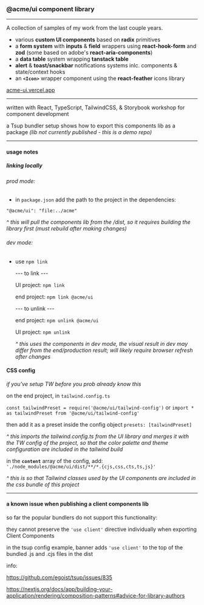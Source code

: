 ### @acme/ui component library

<hr/>

A collection of samples of my work from the last couple years.

- various **custom UI components** based on **radix** primitives
- a **form system** with **inputs** & **field** wrappers using **react-hook-form** and **zod** (some based on adobe's **react-aria-components**)
- a **data table** system wrapping **tanstack table**
- **alert** & **toast/snackbar** notifications systems inlc. components & state/context hooks
- an **`<Icon>`** wrapper component using the **react-feather** icons library

[acme-ui.vercel.app](https://acme-ui.vercel.app/)

<hr/>

written with React, TypeScript, TailwindCSS, & Storybook workshop for component development

a Tsup bundler setup shows how to export this components lib as a package _(lib not currently published - this is a demo repo)_

<hr/>

#### usage notes

##### linking locally

###### prod mode:

- in `package.json` add the path to the project in the dependencies:

`"@acme/ui": "file:../acme"`

_^ this will pull the components lib from the /dist, so it requires building the library first (must rebuild after making changes)_

###### dev mode:

- use `npm link`

  --- to link ---

  UI project: `npm link`

  end project: `npm link @acme/ui`

  --- to unlink ---

  end project: `npm unlink @acme/ui`

  UI project: `npm unlink`

  _^ this uses the components in dev mode, the visual result in dev may differ from the end/production result; will likely require browser refresh after changes_

#### CSS config

_if you've setup TW before you prob already know this_

on the end project, in `tailwind.config.ts`

`const tailwindPreset = require('@acme/ui/tailwind-config')`
or
`import * as tailwindPreset from '@acme/ui/tailwind-config'`

then add it as a preset inside the config object
`presets: [tailwindPreset]`

_^ this imports the tailwind.config.ts from the UI library and merges it with the TW config of the project, so that the color palette and theme configuration are included in the tailwind build_

in the **`content`** array of the config, add:
`'./node_modules/@acme/ui/dist/**/*.{cjs,css,cts,ts,js}'`

_^ this is so that Tailwind classes used by the UI components are included in the css bundle of this project_

<hr/>

#### a known issue when publishing a client components lib

so far the popular bundlers do not support this functionality:

they cannot preserve the `'use client'` directive individually when exporting Client Components

in the tsup config example, banner adds `'use client'` to the top of the bundled .js and .cjs files in the dist

info:

https://github.com/egoist/tsup/issues/835

https://nextjs.org/docs/app/building-your-application/rendering/composition-patterns#advice-for-library-authors
